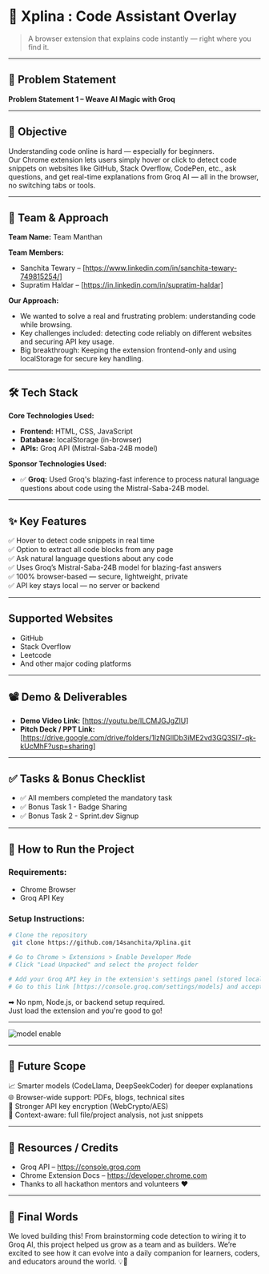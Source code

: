 # 🚀 Xplina : Code Assistant Overlay
> A browser extension that explains code instantly — right where you find it.

---

## 📌 Problem Statement  
**Problem Statement 1 – Weave AI Magic with Groq**  

---

## 🎯 Objective  
Understanding code online is hard — especially for beginners.  
Our Chrome extension lets users simply hover or click to detect code snippets on websites like GitHub, Stack Overflow, CodePen, etc., ask questions, and get real-time explanations from Groq AI — all in the browser, no switching tabs or tools.

---

## 🧠 Team & Approach  
**Team Name:** Team Manthan  

**Team Members:**  
- Sanchita Tewary – [https://www.linkedin.com/in/sanchita-tewary-749815254/]
- Supratim Haldar –  [https://in.linkedin.com/in/supratim-haldar]

**Our Approach:**  
- We wanted to solve a real and frustrating problem: understanding code while browsing.  
- Key challenges included: detecting code reliably on different websites and securing API key usage.  
- Big breakthrough: Keeping the extension frontend-only and using localStorage for secure key handling.

---

## 🛠️ Tech Stack  

**Core Technologies Used:**  
- **Frontend:** HTML, CSS, JavaScript  
- **Database:** localStorage (in-browser)  
- **APIs:** Groq API (Mistral-Saba-24B model)  

**Sponsor Technologies Used:**  
- ✅ **Groq:** Used Groq's blazing-fast inference to process natural language questions about code using the Mistral-Saba-24B model.  

---

## ✨ Key Features  
✅ Hover to detect code snippets in real time  
✅ Option to extract all code blocks from any page  
✅ Ask natural language questions about any code  
✅ Uses Groq’s Mistral-Saba-24B model for blazing-fast answers  
✅ 100% browser-based — secure, lightweight, private  
✅ API key stays local — no server or backend

---
## Supported Websites

- GitHub
- Stack Overflow
- Leetcode
- And other major coding platforms


---
## 📽️ Demo & Deliverables  

- **Demo Video Link:** [https://youtu.be/ILCMJGJgZlU]  
- **Pitch Deck / PPT Link:** [https://drive.google.com/drive/folders/1lzNGllDb3iME2vd3GQ3SI7-qk-kUcMhF?usp=sharing]  

---

## ✅ Tasks & Bonus Checklist  

- ✅ All members completed the mandatory task  
- ✅ Bonus Task 1 - Badge Sharing  
- ✅ Bonus Task 2 - Sprint.dev Signup

---

## 🧪 How to Run the Project  

### Requirements:  
- Chrome Browser  
- Groq API Key  

### Setup Instructions:  
```bash
# Clone the repository
 git clone https://github.com/14sanchita/Xplina.git

# Go to Chrome > Extensions > Enable Developer Mode
# Click "Load Unpacked" and select the project folder

# Add your Groq API key in the extension's settings panel (stored locally)
# Go to this link [https://console.groq.com/settings/models] and accept the terms of mistral-saba-24b model and make it available

```

➡ No npm, Node.js, or backend setup required.  
Just load the extension and you're good to go!

---
![model enable]()

---

## 🦠 Future Scope  

📈 Smarter models (CodeLlama, DeepSeekCoder) for deeper explanations  
🌐 Browser-wide support: PDFs, blogs, technical sites  
🔐 Stronger API key encryption (WebCrypto/AES)  
🧠 Context-aware: full file/project analysis, not just snippets  

---

## 📌 Resources / Credits  
- Groq API – https://console.groq.com
- Chrome Extension Docs – https://developer.chrome.com 
- Thanks to all hackathon mentors and volunteers ❤️

---

## 🏁 Final Words  
We loved building this! From brainstorming code detection to wiring it to Groq AI, this project helped us grow as a team and as builders. We’re excited to see how it can evolve into a daily companion for learners, coders, and educators around the world. 💡🚀
